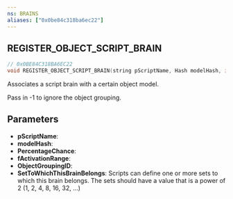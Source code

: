 ```yaml
---
ns: BRAINS
aliases: ["0x0be84c318ba6ec22"]
---
```

## REGISTER_OBJECT_SCRIPT_BRAIN

```c
// 0x0BE84C318BA6EC22
void REGISTER_OBJECT_SCRIPT_BRAIN(string pScriptName, Hash modelHash, int PercentageChance, float fActivationRange, int ObjectGroupingID, int SetToWhichThisBrainBelongs);
```

Associates a script brain with a certain object model.

Pass in -1 to ignore the object grouping.


## Parameters
* **pScriptName**: 
* **modelHash**: 
* **PercentageChance**: 
* **fActivationRange**: 
* **ObjectGroupingID**: 
* **SetToWhichThisBrainBelongs**: Scripts can define one or more sets to which this brain belongs. The sets should have a value that is a power of 2 (1, 2, 4, 8, 16, 32, ...)
